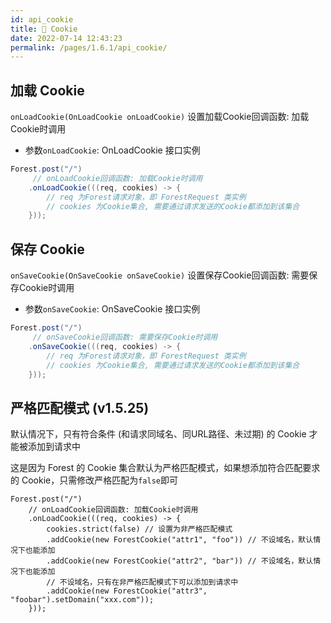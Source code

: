```yaml
---
id: api_cookie
title: 🥯 Cookie
date: 2022-07-14 12:43:23
permalink: /pages/1.6.1/api_cookie/
---
```


## 加载 Cookie

`onLoadCookie(OnLoadCookie onLoadCookie)` 设置加载Cookie回调函数: 加载Cookie时调用
- 参数`onLoadCookie`:  OnLoadCookie 接口实例

```java
Forest.post("/")
     // onLoadCookie回调函数: 加载Cookie时调用
    .onLoadCookie(((req, cookies) -> {
        // req 为Forest请求对象，即 ForestRequest 类实例
        // cookies 为Cookie集合, 需要通过请求发送的Cookie都添加到该集合
    }));
```

## 保存 Cookie

`onSaveCookie(OnSaveCookie onSaveCookie)` 设置保存Cookie回调函数: 需要保存Cookie时调用
- 参数`onSaveCookie`:  OnSaveCookie 接口实例

```java
Forest.post("/")
     // onSaveCookie回调函数: 需要保存Cookie时调用
    .onSaveCookie(((req, cookies) -> {
        // req 为Forest请求对象，即 ForestRequest 类实例
        // cookies 为Cookie集合, 需要通过请求发送的Cookie都添加到该集合
    }));
```

## 严格匹配模式 (v1.5.25)

默认情况下，只有符合条件 (和请求同域名、同URL路径、未过期) 的 Cookie 才能被添加到请求中

这是因为 Forest 的 Cookie 集合默认为严格匹配模式，如果想添加符合匹配要求的 Cookie，只需修改严格匹配为`false`即可


```java{4}
Forest.post("/")
    // onLoadCookie回调函数: 加载Cookie时调用
    .onLoadCookie(((req, cookies) -> {
        cookies.strict(false) // 设置为非严格匹配模式
        .addCookie(new ForestCookie("attr1", "foo")) // 不设域名，默认情况下也能添加
        .addCookie(new ForestCookie("attr2", "bar")) // 不设域名，默认情况下也能添加
        // 不设域名，只有在非严格匹配模式下可以添加到请求中
        .addCookie(new ForestCookie("attr3", "foobar").setDomain("xxx.com"));
    }));
```
